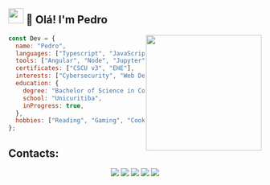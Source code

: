 <h2><img src='https://emojis.slackmojis.com/emojis/images/1643514719/7248/baby-yoda-soup.gif?1643514719' width='30'> 👋 Olá! I'm Pedro</h2>
<img align='right' src="https://i.giphy.com/media/v1.Y2lkPTc5MGI3NjExZ3lsd3pnd250Nm52bG5yNWN4N2UxNXFrNXd1Y2V2dGp6cmFsdTE0MyZlcD12MV9pbnRlcm5hbF9naWZfYnlfaWQmY3Q9Zw/077i6AULCXc0FKTj9s/giphy.gif" width='230'>

```javascript
const Dev = {
  name: "Pedro",
  languages: ["Typescript", "JavaScript", "Python", "C", "Shell", "Assembly"],
  tools: ["Angular", "Node", "Jupyter", "AWS", "Azure", "Linux", "Nessus", "Jira", "Splunk"],
  certificates: ["CSCU v3", "EHE"],
  interests: ["Cybersecurity", "Web Development", "Automation"],
  education: {
    degree: "Bachelor of Science in Computer Science",
    school: "Unicuritiba",
    inProgress: true,
  },
  hobbies: ["Reading", "Gaming", "Cooking"],
};

```

## Contacts:
<p align="center">
	<a href="https://pepemf.github.io/Portifolio/" target="_blank"><img src="https://img.shields.io/badge/Portifolio-FF7139?style=for-the-badge&logo=Firefox-Browser&logoColor=white" target="_blank"></a>
	<a href="https://www.instagram.com/_pepe_mf/" target="_blank"><img src="https://img.shields.io/badge/-instagram-E4405F?logo=instagram&logoColor=white&style=for-the-badge" target="_blank"></a>
	<a href="https://www.linkedin.com/in/pepemf/" target="_blank"><img src="https://img.shields.io/badge/-LinkedIn-informational?logo=linkedin&logoColor=white&style=for-the-badge" target="_blank"></a>
	<a href="https://app.hackthebox.com/profile/1471094" target="_blank"><img src="https://img.shields.io/badge/hackthebox-111927?style=for-the-badge&logo=hackthebox&logoColor=green" target="_blank"></a>
	<a href="mailto:jpedromoco@gmail.com" target="_blank"><img src="https://img.shields.io/badge/Gmail-D14836?style=for-the-badge&logo=gmail&logoColor=white" target="_blank"></a>
</p>

